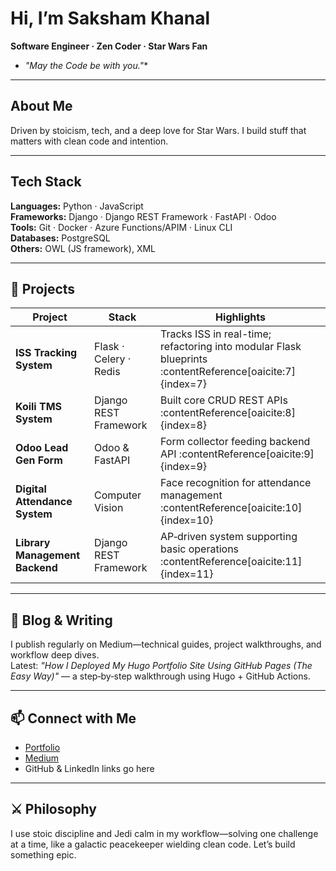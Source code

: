 # Hi, I’m **Saksham Khanal**  
**Software Engineer · Zen Coder · Star Wars Fan**

* _"May the Code be with you."_*

---

## About Me  
Driven by stoicism, tech, and a deep love for Star Wars. I build stuff that matters with clean code and intention.

---

## Tech Stack  
**Languages:** Python · JavaScript  
**Frameworks:** Django · Django REST Framework · FastAPI · Odoo  
**Tools:** Git · Docker · Azure Functions/APIM · Linux CLI  
**Databases:** PostgreSQL  
**Others:** OWL (JS framework), XML  

---

## 🔧 Projects  
| Project | Stack | Highlights |
|--------|-------|------------|
| **ISS Tracking System** | Flask · Celery · Redis | Tracks ISS in real-time; refactoring into modular Flask blueprints :contentReference[oaicite:7]{index=7} |
| **Koili TMS System** | Django REST Framework | Built core CRUD REST APIs :contentReference[oaicite:8]{index=8} |
| **Odoo Lead Gen Form** | Odoo & FastAPI | Form collector feeding backend API :contentReference[oaicite:9]{index=9} |
| **Digital Attendance System** | Computer Vision | Face recognition for attendance management :contentReference[oaicite:10]{index=10} |
| **Library Management Backend** | Django REST Framework | AP‑driven system supporting basic operations :contentReference[oaicite:11]{index=11} |

---

## 📝 Blog & Writing  
I publish regularly on Medium—technical guides, project walkthroughs, and workflow deep dives.  
Latest: *"How I Deployed My Hugo Portfolio Site Using GitHub Pages (The Easy Way)"* — a step‑by‑step walkthrough using Hugo + GitHub Actions.

---

## 📫 Connect with Me  
- [Portfolio](https://sakshamkhanal.com.np)  
- [Medium](https://medium.com/@saksham.khanal01)  
- GitHub & LinkedIn links go here

---

## ⚔️ Philosophy  
I use stoic discipline and Jedi calm in my workflow—solving one challenge at a time, like a galactic peacekeeper wielding clean code. Let’s build something epic.  
